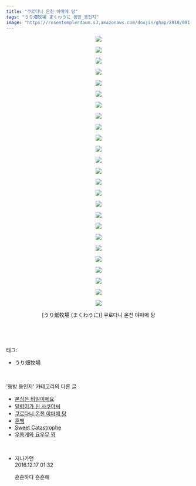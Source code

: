```yaml
---
title: "쿠로다니 온천 야마메 탕"
tags: "うり畑牧場 まくわうに 동방_동인지"
image: "https://rosentemplerdaum.s3.amazonaws.com/doujin/ghap/2910/001.jpg"
---
```

<div class="article">
<p style="text-align: center; clear: none; float: none;"><img src="{{ site.imgserver10 }}/ghap/2910/001.jpg"/></p>
<p style="text-align: center; clear: none; float: none;"><img src="{{ site.imgserver10 }}/ghap/2910/002.jpg"/></p>
<p style="text-align: center; clear: none; float: none;"><img src="{{ site.imgserver10 }}/ghap/2910/003.jpg"/></p>
<p style="text-align: center; clear: none; float: none;"><img src="{{ site.imgserver10 }}/ghap/2910/004.jpg"/></p>
<p style="text-align: center; clear: none; float: none;"><img src="{{ site.imgserver10 }}/ghap/2910/005.jpg"/></p>
<p style="text-align: center; clear: none; float: none;"><img src="{{ site.imgserver10 }}/ghap/2910/006.jpg"/></p>
<p style="text-align: center; clear: none; float: none;"><img src="{{ site.imgserver10 }}/ghap/2910/007.jpg"/></p>
<p style="text-align: center; clear: none; float: none;"><img src="{{ site.imgserver10 }}/ghap/2910/008.jpg"/></p>
<p style="text-align: center; clear: none; float: none;"><img src="{{ site.imgserver10 }}/ghap/2910/009.jpg"/></p>
<p style="text-align: center; clear: none; float: none;"><img src="{{ site.imgserver10 }}/ghap/2910/010.jpg"/></p>
<p style="text-align: center; clear: none; float: none;"><img src="{{ site.imgserver10 }}/ghap/2910/011.jpg"/></p>
<p style="text-align: center; clear: none; float: none;"><img src="{{ site.imgserver10 }}/ghap/2910/012.jpg"/></p>
<p style="text-align: center; clear: none; float: none;"><img src="{{ site.imgserver10 }}/ghap/2910/013.jpg"/></p>
<p style="text-align: center; clear: none; float: none;"><img src="{{ site.imgserver10 }}/ghap/2910/014.jpg"/></p>
<p style="text-align: center; clear: none; float: none;"><img src="{{ site.imgserver10 }}/ghap/2910/015.jpg"/></p>
<p style="text-align: center; clear: none; float: none;"><img src="{{ site.imgserver10 }}/ghap/2910/016.jpg"/></p>
<p style="text-align: center; clear: none; float: none;"><img src="{{ site.imgserver10 }}/ghap/2910/017.jpg"/></p>
<p style="text-align: center; clear: none; float: none;"><img src="{{ site.imgserver10 }}/ghap/2910/018.jpg"/></p>
<p style="text-align: center; clear: none; float: none;"><img src="{{ site.imgserver10 }}/ghap/2910/019.jpg"/></p>
<p style="text-align: center; clear: none; float: none;"><img src="{{ site.imgserver10 }}/ghap/2910/020.jpg"/></p>
<p style="text-align: center; clear: none; float: none;"><img src="{{ site.imgserver10 }}/ghap/2910/021.jpg"/></p>
<p style="text-align: center; clear: none; float: none;"><img src="{{ site.imgserver10 }}/ghap/2910/022.jpg"/></p>
<p style="text-align: center; clear: none; float: none;"><img src="{{ site.imgserver10 }}/ghap/2910/023.jpg"/></p>
<p style="text-align: center; clear: none; float: none;"><img src="{{ site.imgserver10 }}/ghap/2910/024.jpg"/></p>
<p style="text-align: center; clear: none; float: none;"><img src="{{ site.imgserver10 }}/ghap/2910/025.jpg"/></p>
<p style="text-align: center; clear: none; float: none;">[うり畑牧場 (まくわうに)] 쿠로다니 온천 야마메 탕</p>
<p><br/></p>
</div><br/>
<div class="tagTrail">
<p>태그: </p>
<ul>
<li>うり畑牧場</li>
</ul>
</div><br/>
<div class="another">
<p>'동방 동인지' 카테고리의 다른 글</p>
<ul>
<li><a href="/ghap_2917">본심은 비밀이에요</a></li>
<li><a href="/ghap_2914">덜렁이가 된 사쿠야씨</a></li>
<li><a href="/ghap_2910">쿠로다니 온천 야마메 탕</a></li>
<li><a href="/ghap_2905">혼백</a></li>
<li><a href="/ghap_2904">Sweet Catastrophe</a></li>
<li><a href="/ghap_2903">우동게와 요우무 쨩</a></li>
</ul>
</div><br/>
<div class="cb_module cb_fluid">
<div class="cb_wrt cb_profile">
<div class="comment">
<ul>
<li class="cb_thumb_off" id="comment14871600">
<div class="cb_comment_area">
<div class="cb_info_area">
<div class="cb_section">
<span class="cb_nick_name">지나가던</span>
</div>
<div class="cb_section">
<span class="cb_date">2016.12.17 01:32 </span>
</div>
</div>
<div class="cb_dsc_comment">
<p class="cb_dsc">
											훈훈하다 훈훈해
										</p>
</div>
</div></li>
</ul>
</div>
</div><!-- commentList close -->
</div><br/>
